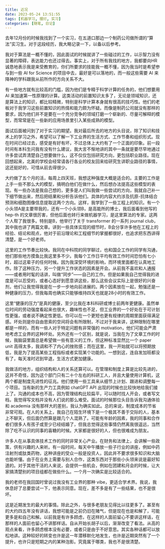 ```yaml
---
title: 近况
date: 2023-05-24 13:51:55
tags: [机器学习, 摆烂, 实习]
categories: [随笔, 日记]
---
```


去年12月份的时候我找到了一个实习，在五道口那边一个制药公司做所谓的“算法”实习生。对于这段经历，我大略记录一下，以备以后参考。

<!--more-->

我对于算法是一概不懂的，因此面试的时候就讲了一些碰过的工作，以示智力没有显著的障碍，表达能力也还过得去。事实上，对于所有我找的地方，我都要向HR诚恳地表示我是来受教育的，你们所要求的技能我一概不懂，因为我当时是希望参与到一些 AI for Science 的项目中去，最好是可以落地的，而一般这些需要 AI 来降神的学科跟我从前所作的方向关系不大。

有一些地方就有比较高的门槛，因为他们是专精于科学计算的任务的，他们想要用 AI 来加速第一性原理的计算。这类活动的前置知识太多了，无论是领域知识，还是算法上的知识，都比较精微，特别是科学计算本身就有很高的技巧性。他们的老板对于我学习这些前置知识的热情和能力颇为怀疑。而像是制药公司就没有那样的要求，因为他们并不是要在一个充分竞争的领域打磨一个崭新的、尽量可解释的模型，而常常是在一些新的应用场景里引入某些成熟的模型。

面试后面被问到了对于实习的期望。我对最后所去的地方的头目说，除了知识和技术上的学习之外，希望可以了解一下工业界的生活方式、工作节奏和组织形式。现在时间已经过去，感受是有好有坏，不过总体上大约有了一个正面的印象。前一段时间有本科生问我有没有什么建议，我大言不惭地讲的其中一条就是要尽早地通过许多尝试弄清楚自己想要做什么，这不仅仅包括研究方向，更包括职业路径。现在回想起来，北美的学校会经常请各行各业的校友回来给研究生讲职业路径的事情，这还挺好的，可惜从前去得很少。

大约做了五个月的活，每周上四天班，我想这种强度大概是适合的。主要的工作是上手一些不那么大的模型，搞明白他们在做什么，然后想办法提高这些模型的表现。有一些办法是我自己想的，更多是人们叫我做一些尝试的方向，我就自己补一下细节做出来，然后把结果和分析告诉他们。具体的内容大约涉及抗原-抗体结合预测和细胞图像信息提取这两个方向。这样，我学到了一些工程上的知识。有一个小头领A是主要带我的，还有一个小头领B，是高能所的博士，我后面看到他写的 hep-th 的文章很厉害，但他后面也转行来做机器学习，是这里算法的专家。这两个人帮了我很多。特别是B，他举行了关于 transformer 的一系列 journal club，其中我也讲了两篇文章。讲到一些具体实现的细节时，B会分享许多他在工程上的经验、结论和观点，他对于前沿理论和工程细节的掌握都很好，也追求把东西讲得清楚，是一个好老师。

这里的工作节奏比较快。我同在中科院的同学聊过，也和国企工作的同学有沟通，他们那些地方摸鱼比我这里多不少。我每个工作日平均有效工作时间恐怕有七小时，超过这辈子的任何时候。因为我深受环境的影响，而环境里面都在认真地工作。除了这种压力，另一个提升工作状态的因素是开会。从前我不喜欢和人通报——或者用时髦的话讲，叫做“同步”——自己的工作。但是如果我自己觉得我的进度是可以忍受的，或者心态好到愿意讲这些，那么这些会议实际上是很好的兴奋剂，他们让我觉得我是在一步一步地向前进展的。两个因素放在一起，勉强还是一种健康的压力，但我每周也确实只能够维持四天也就是28小时的有效工作。

这里“健康的压力”是真的健康，至少比我在本科科研或博士前两年更健康。虽然单位时间的劳动强度看起来也很大，趣味性也不足，但工业界的一个好处在于可计划性更强，或者说不确定性更低。你可以在一个更短也更有规律的周期里面获得满足感。坏处则是你自由思索的空间将会有所限制，不过对于我来讲，这种限制在哪里都是一样的，而有一些人对于特定问题有非常强的 motivation，他们可能会严肃地考虑工业界的这种坏处。另外还有一个区别，就是说，当我在为了文章工作的时候，我脑袋里面总是希望做一些有意义的工作，但这种标准显然比一个 paper unit 高得太多，我调和不了内心的挫败感；而在这里，我一开始就可以将预期放低，我是为了提高某些工程指标或者实现某个功能的。一想到这，连自发加班都没有了，每天准时迟到早退，生活方式更加健康。

我做活的地方，组织结构和人的关系还算可以。在管理和制度上算是比较先进的，这并不奇怪，因为这个部门只有二十个左右的科研工人，并且大量使用计算机，这两个都是制度先进性的征兆。他们使用一些工具来从细节上计划、跟进和调整每一个项目。当有新的生产力工具例如 chatGPT API 出现的时候也比较快地给我们接上了。沟通的成本也不高，因为管理结构比较扁平，可以随时找人开会，或者写文档，我觉得写文档并没有人们说的那么难受。面试的时候那位头目告诉我沟通体验和 academia 没有那样大的差别，我认为确实如此。总的来说，制度成本的节省非常可观。在人的关系上，我自己在陌生环境下是一个极其不善于交际的人，基本上不聊天，但后面仍然算是跟几个人混熟了。可能有年龄的因素，我的同事和合作者们很多人有孩子或至少已经结婚了，但我总觉得这些事情仍然离我很遥远，当然除了吃不认识的同事的喜糖的时候。大家都是很好的人，但也很难成为朋友。

许多人在从事具体技术工作的同时非常关心产业。在财务和法律上，会讲解一些政策，供有兴趣的人来听。有一段时间，每天中午播放一些子行业的讲座，例如中药注射剂或肽类药物，这种讲座的受众一般是投资人，因此并不要求很多知识和大脑也能听懂。由于在业务上需要与别人合作，这类东西对于那些小头领来说是最好知道的。对于其他干活的人来说，会提供一些机会，例如在团建和月会的时候，让大家搞清楚别的项目组都在做些什么。一个月一次确实是比较适合的。

我的老师在我回国时曾说过我没有工业界的那种 vibe，更适合学术界。我说，我休息好了总要尝试一下，他表示同意。现在，差不多是有了一些结果，也不是很坏。

这是近期发生的最大的事情。除此之外，与很多老朋友见得比以往更多了。甚至有的大约四五年没有讲话，我想可能是之前仍旧在赌气，但是现在也是和解了，可能更多是和自己和解。以前我是有许多顾虑，在这样的人面前留心不要讲这样话，在那样的人面前也留心不讲那样话。自从开始长胡子以后，渐渐改变了看法。从高的观点来看，许多顾虑根本没有必要，或者只是由于不好意思。其实各种话都可以放松地讲。这种较好的转变也许是这一年潜移默化地发生，也许是近期突然有了一个提升，也许只是短期之内的某种泡影。究竟属于哪类，我也不是很清楚。